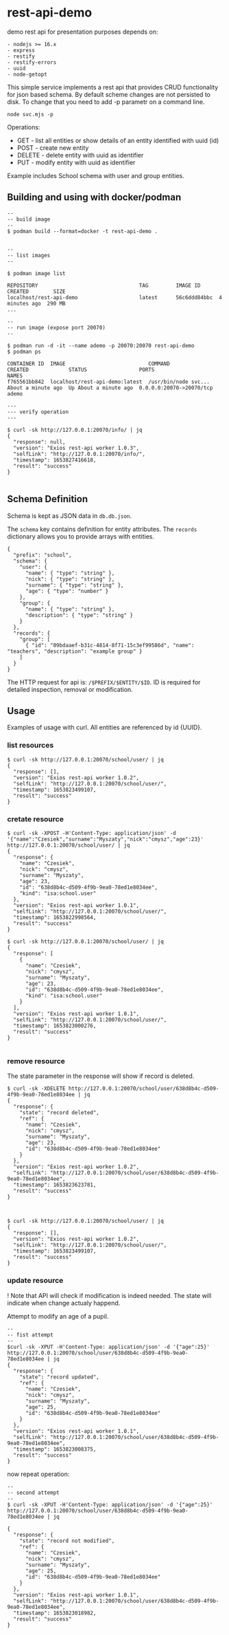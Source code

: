 # rest-api-demo

demo rest api for presentation purposes
depends on:
```
- nodejs >= 16.x
- express
- restify
- restify-errors
- uuid
- node-getopt
```

This simple service implements a rest api that provides CRUD functionality for json based schema.
By default scheme changes are not persisted to disk. To change that you need to add -p parametr on a command line. 

`node svc.mjs -p`


Operations:

* GET - list all entities or show details of an entity identified with uuid (id)
* POST - create new entity
* DELETE - delete entity with uuid as identifier
* PUT - modify entity with uuid as identifier

Example includes School schema with user and group entities.

## Building and using with docker/podman

```
--
-- build image
--
$ podman build --format=docker -t rest-api-demo .


--
-- list images
--

$ podman image list

REPOSITORY                                 TAG         IMAGE ID      CREATED        SIZE
localhost/rest-api-demo                    latest      56c6ddd84bbc  4 minutes ago  290 MB
...

--
-- run image (expose port 20070)
--

$ podman run -d -it --name ademo -p 20070:20070 rest-api-demo
$ podman ps

CONTAINER ID  IMAGE                           COMMAND               CREATED             STATUS                 PORTS                     NAMES
f765561bb842  localhost/rest-api-demo:latest  /usr/bin/node svc...  About a minute ago  Up About a minute ago  0.0.0.0:20070->20070/tcp  ademo

---
--- verify operation
---

$ curl -sk http://127.0.0.1:20070/info/ | jq
{
  "response": null,
  "version": "Exios rest-api worker 1.0.3",
  "selfLink": "http://127.0.0.1:20070/info/",
  "timestamp": 1653827416618,
  "result": "success"
}


```

## Schema Definition 

Schema is kept as JSON data in `db.db.json`.

The `schema` key contains definition for entity attributes.
The `records` dictionary allows you to provide arrays with entities. 

```
{
  "prefix": "school",
  "schema": {
    "user": {
      "name": { "type": "string" },
      "nick": { "type": "string" },
      "surname": { "type": "string" },
      "age": { "type": "number" }
    },
    "group": {
      "name": { "type": "string" },
      "description": { "type": "string" }
    }
  },
  "records": {
    "group": [
      { "id": "09bdaaef-b31c-4814-8f71-15c3ef99586d", "name": "teachers", "description": "example group" }
    ]
  }
}
```

The HTTP request for api is:  `/$PREFIX/$ENTITY/$ID`.
ID is required for detailed inspection, removal or modification.

## Usage

Examples of usage with curl.
All entities are referenced by id {UUID}.


### list resources

```
$ curl -sk http://127.0.0.1:20070/school/user/ | jq
{
  "response": [],
  "version": "Exios rest-api worker 1.0.2",
  "selfLink": "http://127.0.0.1:20070/school/user/",
  "timestamp": 1653823499107,
  "result": "success"
}

```

### cretate resource

```
$ curl -sk -XPOST -H'Content-Type: application/json' -d '{"name":"Czesiek","surname":"Myszaty","nick":"cmysz","age":23}' http://127.0.0.1:20070/school/user/ | jq
{
  "response": {
    "name": "Czesiek",
    "nick": "cmysz",
    "surname": "Myszaty",
    "age": 23,
    "id": "638d8b4c-d509-4f9b-9ea0-78ed1e8034ee",
    "kind": "isa:school.user"
  },
  "version": "Exios rest-api worker 1.0.1",
  "selfLink": "http://127.0.0.1:20070/school/user/",
  "timestamp": 1653822998564,
  "result": "success"
}

$ curl -sk http://127.0.0.1:20070/school/user/ | jq
{
  "response": [
    {
      "name": "Czesiek",
      "nick": "cmysz",
      "surname": "Myszaty",
      "age": 23,
      "id": "638d8b4c-d509-4f9b-9ea0-78ed1e8034ee",
      "kind": "isa:school.user"
    }
  ],
  "version": "Exios rest-api worker 1.0.1",
  "selfLink": "http://127.0.0.1:20070/school/user/",
  "timestamp": 1653823000276,
  "result": "success"
}


```
### remove resource

The state parameter in the response will show if record is deleted.

```
$ curl -sk -XDELETE http://127.0.0.1:20070/school/user/638d8b4c-d509-4f9b-9ea0-78ed1e8034ee | jq
{
  "response": {
    "state": "record deleted",
    "ref": {
      "name": "Czesiek",
      "nick": "cmysz",
      "surname": "Myszaty",
      "age": 23,
      "id": "638d8b4c-d509-4f9b-9ea0-78ed1e8034ee"
    }
  },
  "version": "Exios rest-api worker 1.0.2",
  "selfLink": "http://127.0.0.1:20070/school/user/638d8b4c-d509-4f9b-9ea0-78ed1e8034ee",
  "timestamp": 1653823623781,
  "result": "success"
}



$ curl -sk http://127.0.0.1:20070/school/user/ | jq
{
  "response": [],
  "version": "Exios rest-api worker 1.0.2",
  "selfLink": "http://127.0.0.1:20070/school/user/",
  "timestamp": 1653823499107,
  "result": "success"
}

```

### update resource

! Note that API will check if modification is indeed needed. The state will indicate when change actualy happend.

Attempt to modify an age of a pupil.

```
--
-- fist attempt
--
$curl -sk -XPUT -H'Content-Type: application/json' -d '{"age":25}' http://127.0.0.1:20070/school/user/638d8b4c-d509-4f9b-9ea0-78ed1e8034ee | jq
{
  "response": {
    "state": "record updated",
    "ref": {
      "name": "Czesiek",
      "nick": "cmysz",
      "surname": "Myszaty",
      "age": 25,
      "id": "638d8b4c-d509-4f9b-9ea0-78ed1e8034ee"
    }
  },
  "version": "Exios rest-api worker 1.0.1",
  "selfLink": "http://127.0.0.1:20070/school/user/638d8b4c-d509-4f9b-9ea0-78ed1e8034ee",
  "timestamp": 1653823008375,
  "result": "success"
}
```

now repeat operation:

```
--
-- second attempt
--
$ curl -sk -XPUT -H'Content-Type: application/json' -d '{"age":25}' http://127.0.0.1:20070/school/user/638d8b4c-d509-4f9b-9ea0-78ed1e8034ee | jq

{
  "response": {
    "state": "record not modified",
    "ref": {
      "name": "Czesiek",
      "nick": "cmysz",
      "surname": "Myszaty",
      "age": 25,
      "id": "638d8b4c-d509-4f9b-9ea0-78ed1e8034ee"
    }
  },
  "version": "Exios rest-api worker 1.0.1",
  "selfLink": "http://127.0.0.1:20070/school/user/638d8b4c-d509-4f9b-9ea0-78ed1e8034ee",
  "timestamp": 1653823018982,
  "result": "success"
}

```
